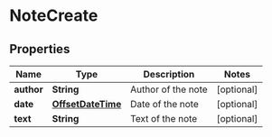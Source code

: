 # NoteCreate

## Properties
Name | Type | Description | Notes
------------ | ------------- | ------------- | -------------
**author** | **String** | Author of the note |  [optional]
**date** | [**OffsetDateTime**](OffsetDateTime.md) | Date of the note |  [optional]
**text** | **String** | Text of the note |  [optional]
